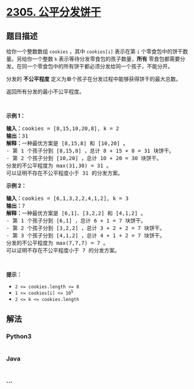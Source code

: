 # [2305. 公平分发饼干](https://leetcode-cn.com/problems/fair-distribution-of-cookies)

## 题目描述

<!-- 这里写题目描述 -->

<p>给你一个整数数组 <code>cookies</code> ，其中 <code>cookies[i]</code> 表示在第 <code>i</code> 个零食包中的饼干数量。另给你一个整数 <code>k</code> 表示等待分发零食包的孩子数量，<strong>所有</strong> 零食包都需要分发。在同一个零食包中的所有饼干都必须分发给同一个孩子，不能分开。</p>

<p>分发的 <strong>不公平程度</strong> 定义为单个孩子在分发过程中能够获得饼干的最大总数。</p>

<p>返回所有分发的最小不公平程度。</p>

<p>&nbsp;</p>

<p><strong>示例 1：</strong></p>

<pre><strong>输入：</strong>cookies = [8,15,10,20,8], k = 2
<strong>输出：</strong>31
<strong>解释：</strong>一种最优方案是 [8,15,8] 和 [10,20] 。
- 第 1 个孩子分到 [8,15,8] ，总计 8 + 15 + 8 = 31 块饼干。
- 第 2 个孩子分到 [10,20] ，总计 10 + 20 = 30 块饼干。
分发的不公平程度为 max(31,30) = 31 。
可以证明不存在不公平程度小于 31 的分发方案。
</pre>

<p><strong>示例 2：</strong></p>

<pre><strong>输入：</strong>cookies = [6,1,3,2,2,4,1,2], k = 3
<strong>输出：</strong>7
<strong>解释：</strong>一种最优方案是 [6,1]、[3,2,2] 和 [4,1,2] 。
- 第 1 个孩子分到 [6,1] ，总计 6 + 1 = 7 块饼干。 
- 第 2 个孩子分到 [3,2,2] ，总计 3 + 2 + 2 = 7 块饼干。
- 第 3 个孩子分到 [4,1,2] ，总计 4 + 1 + 2 = 7 块饼干。
分发的不公平程度为 max(7,7,7) = 7 。
可以证明不存在不公平程度小于 7 的分发方案。
</pre>

<p>&nbsp;</p>

<p><strong>提示：</strong></p>

<ul>
	<li><code>2 &lt;= cookies.length &lt;= 8</code></li>
	<li><code>1 &lt;= cookies[i] &lt;= 10<sup>5</sup></code></li>
	<li><code>2 &lt;= k &lt;= cookies.length</code></li>
</ul>


## 解法

<!-- 这里可写通用的实现逻辑 -->

<!-- tabs:start -->

### **Python3**

<!-- 这里可写当前语言的特殊实现逻辑 -->

```python

```

### **Java**

<!-- 这里可写当前语言的特殊实现逻辑 -->

```java

```

### **...**

```

```

<!-- tabs:end -->
